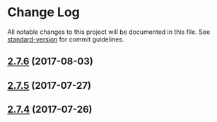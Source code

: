 # Change Log

All notable changes to this project will be documented in this file.
See [standard-version](https://github.com/conventional-changelog/standard-version) for commit guidelines.

<a name="2.7.6"></a>
## [2.7.6](https://github.com/sejoker/cf-ui/compare/cf-util-http-poll@2.7.5...cf-util-http-poll@2.7.6) (2017-08-03)




<a name="2.7.5"></a>
## [2.7.5](https://github.com/cloudflare/cf-ui/compare/cf-util-http-poll@2.7.3...cf-util-http-poll@2.7.5) (2017-07-27)




<a name="2.7.4"></a>
## [2.7.4](https://github.com/koddsson/cf-ui/compare/cf-util-http-poll@2.7.3...cf-util-http-poll@2.7.4) (2017-07-26)
